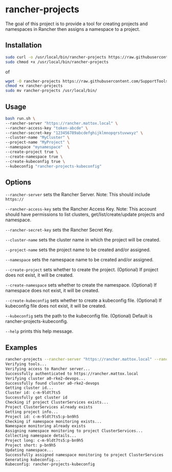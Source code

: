 # rancher-projects
The goal of this project is to provide a tool for creating projects and namespaces in Rancher then assigns a namespace to a project.

## Installation
```bash
sudo curl -o /usr/local/bin/rancher-projects https://raw.githubusercontent.com/SupportTools/rancher-projects/main/rancher-projects.sh
sudo chmod +x /usr/local/bin/rancher-projects
```

of

```bash
wget -O rancher-projects https://raw.githubusercontent.com/SupportTools/rancher-projects/main/rancher-projects.sh
chmod +x rancher-projects
sudo mv rancher-projects /usr/local/bin/
```

## Usage
```bash
bash run.sh \
--rancher-server "https://rancher.mattox.local" \
--rancher-access-key "token-abcde" \
--rancher-secret-key "123456789abcdefghijklmnopqrstuvwxyz" \
--cluster-name "MyCluster" \
--project-name "MyProject" \
--namespace "mynamespace"  \
--create-project true \
--create-namespace true \
--create-kubeconfig true \
--kubeconfig "rancher-projects-kubeconfig"
```

## Options
`--rancher-server` sets the Rancher Server. Note: This should include `https://`

`--rancher-access-key` sets the Rancher Access Key. Note: This account should have permissions to list clusters, get/list/create/update projects and namespace.

`--rancher-secret-key` sets the Rancher Secret Key.

`--cluster-name` sets the cluster name in which the project will be created.

`--project-name` sets the project name to be created and/or assigned.

`--namespace` sets the namespace name to be created and/or assigned.

`--create-project` sets whether to create the project. (Optional) If project does not exist, it will be created.

`--create-namespace` sets whether to create the namespace. (Optional) If namespace does not exist, it will be created.

`--create-kubeconfig` sets whether to create a kubeconfig file. (Optional) If kubeconfig file does not exist, it will be created.

`--kubeconfig` sets the path to the kubeconfig file. (Optional) Default is rancher-projects-kubeconfig.

`--help` prints this help message.

## Examples
```bash
rancher-projects --rancher-server "https://rancher.mattox.local" --rancher-access-key "token-abcde" --rancher-secret-key "123456789abcdefghijklmnopqrstuvwxyz"  --cluster-name a0-rke2-devops --project-name "ClusterServices" --namespace "monitoring" --create-project true --create-namespace true
Verifying tools...
Verifying access to Rancher server...
Successfully authenticated to https://rancher.mattox.local
Verifying cluster a0-rke2-devops...
Successfully found cluster a0-rke2-devops
Getting cluster id...
Cluster id: c-m-9ldt7ts5
Successfully got cluster id
Checking if project ClusterServices exists...
Project ClusterServices already exists
Getting project info...
Project id: c-m-9ldt7ts5:p-bn9h5
Checking if namespace monitoring exists...
Namespace monitoring already exists
Assigning namespace monitoring to project ClusterServices...
Collecting namespace details...
Project long: c-m-9ldt7ts5:p-bn9h5
Project short: p-bn9h5
Updating namespace...
Successfully assigned namespace monitoring to project ClusterServices
Generating kubeconfig...
Kubeconfig: rancher-projects-kubeconfig
```
